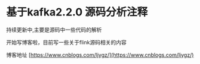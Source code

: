 # 基于kafka2.2.0 源码分析注释

持续更新中,主要是源码中一些代码的解析

开始写博客啦，目前写一些关于flink源码相关的内容

博客地址  [https://www.cnblogs.com/ljygz/](https://www.cnblogs.com/ljygz/)